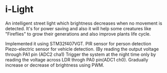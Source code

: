# i-Light
An intelligent street light which brightness decreases when no movement is detected. It's for power saving and also it will help some creatures like "Fireflies" to grow their generations and also improve plants life cycle.


Implemented it using STM32f407VGT.
PIR sensor for person detection
Piezo-electric sensor for vehicle detection. (By reading the output voltage through PA1 pin (ADC2 cha1)
Trigger the system at the night time only by reading the voltage across LDR throgh PA0 pin(ADC1 ch0).
Gradually increase or decrease of brightness using PWM.
